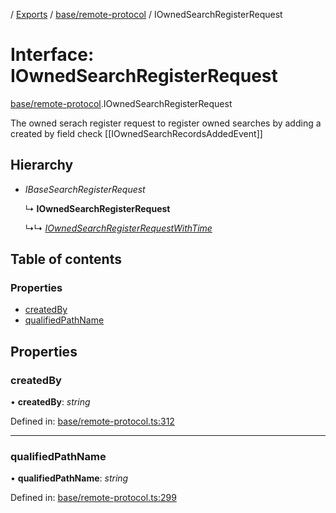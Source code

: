 [](../README.md) / [Exports](../modules.md) / [base/remote-protocol](../modules/base_remote_protocol.md) / IOwnedSearchRegisterRequest

# Interface: IOwnedSearchRegisterRequest

[base/remote-protocol](../modules/base_remote_protocol.md).IOwnedSearchRegisterRequest

The owned serach register request to register owned searches by adding a created by field
check [[IOwnedSearchRecordsAddedEvent]]

## Hierarchy

* *IBaseSearchRegisterRequest*

  ↳ **IOwnedSearchRegisterRequest**

  ↳↳ [*IOwnedSearchRegisterRequestWithTime*](client_internal_testing.iownedsearchregisterrequestwithtime.md)

## Table of contents

### Properties

- [createdBy](base_remote_protocol.iownedsearchregisterrequest.md#createdby)
- [qualifiedPathName](base_remote_protocol.iownedsearchregisterrequest.md#qualifiedpathname)

## Properties

### createdBy

• **createdBy**: *string*

Defined in: [base/remote-protocol.ts:312](https://github.com/onzag/itemize/blob/5fcde7cf/base/remote-protocol.ts#L312)

___

### qualifiedPathName

• **qualifiedPathName**: *string*

Defined in: [base/remote-protocol.ts:299](https://github.com/onzag/itemize/blob/5fcde7cf/base/remote-protocol.ts#L299)
